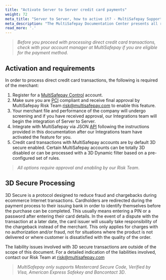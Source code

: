 ```yaml
---
title: "Activate Server to Server credit card payments"
weight: 72
meta_title: "Server to Server, how to active it? - MultiSafepay Support"
meta_description: "The MultiSafepay Documentation Center presents all relevant information about our Plugins and API. You can also find support pages for Payment Methods, Tools and General Questions as well as the contact details of our Support and Integration Teams."
read_more: '.'
---
```


>_Before you proceed with processing direct credit card transactions, check with your account manager at MultiSafepay if you are eligible for the payment method_. 

## Activation and requirements

In order to process direct credit card transactions, the following is required of the merchant:

1. Register for a [MultiSafepay Control](https://merchant.multisafepay.com/signup) account.
2. Make sure you are [PCI](/faq/risk-and-fraud/what-do-i-need-to-know-about-credit-card-payments/) compliant and receive final approval by MultiSafepay Risk Team <risk@multisafepay.com> to enable this feature.
3. Your merchant file and performance of the company will undergo screening and if you have received approval, our Integrations team will begin the integration of Server to Server.
4. Integrate with MultiSafepay via JSON [API](/api/#server-to-server) following the instructions provided in this documentation after our Integrations team have activated the feature for you.
5. Credit card transactions with MultiSafepay accounts are by default 3D secure enabled. Certain MultiSafepay accounts can be totally 3D disabled or can be processed with a 3D Dynamic filter based on a pre-configured set of rules.

>_All options require approval and enabling by our Risk Team_.

## 3D Secure Processing

3D Secure is a protocol designed to reduce fraud and chargebacks during ecommerce Internet transactions. Cardholders are redirected during the payment process to their issuing bank in order to identify themselves before the purchase can be completed. This usually means entering a PIN or a password after entering their card details. In the event of a dispute with the transaction at a later date, the card issuer will usually take responsibility of the chargeback instead of the merchant. This only applies for charges with no authorization and/or fraud, not for situations where the product is not delivered or where customer is dissatisfied with the quality of the order.

The liability issues involved with 3D secure transactions are outside of the scope of this document. For a detailed indication of the liabilities involved, contact our Risk Team at <risk@multisafepay.com>

>_MultiSafepay only supports Mastercard Secure Code, Verified by Visa, American Express Safekey and Bancontact 3D_.




